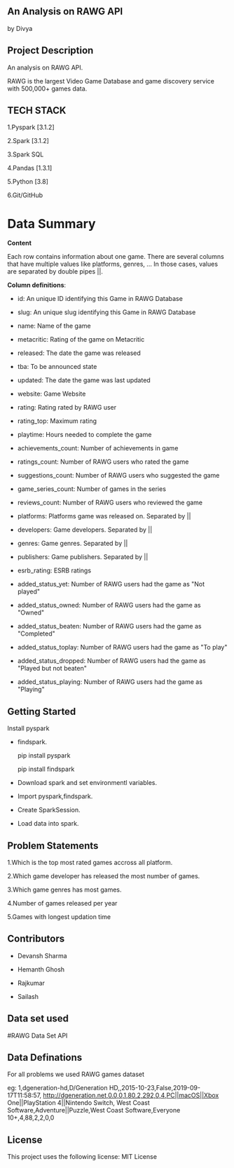 ## An Analysis on RAWG API

by Divya

## Project Description

An analysis on RAWG API.

RAWG is the largest Video Game Database and game discovery service with 500,000+ games data.

## TECH STACK

1.Pyspark [3.1.2]

2.Spark [3.1.2]

3.Spark SQL

4.Pandas [1.3.1]

5.Python [3.8]

6.Git/GitHub 


# Data Summary

**Content**

Each row contains information about one game. There are several columns that have multiple values like platforms, genres, … In those cases, values are separated by double pipes ||.

**Column definitions**:

* id: An unique ID identifying this Game in RAWG Database

* slug: An unique slug identifying this Game in RAWG Database

* name: Name of the game

* metacritic: Rating of the game on Metacritic

* released: The date the game was released

* tba: To be announced state

* updated: The date the game was last updated

* website: Game Website

* rating: Rating rated by RAWG user

* rating_top: Maximum rating

* playtime: Hours needed to complete the game

* achievements_count: Number of achievements in game

* ratings_count: Number of RAWG users who rated the game

* suggestions_count: Number of RAWG users who suggested the game

* game_series_count: Number of games in the series

* reviews_count: Number of RAWG users who reviewed the game

* platforms: Platforms game was released on. Separated by ||

* developers: Game developers. Separated by ||

* genres: Game genres. Separated by ||

* publishers: Game publishers. Separated by ||

* esrb_rating: ESRB ratings

* added_status_yet: Number of RAWG users had the game as "Not played"

* added_status_owned: Number of RAWG users had the game as "Owned"

* added_status_beaten: Number of RAWG users had the game as "Completed"

* added_status_toplay: Number of RAWG users had the game as "To play"

* added_status_dropped: Number of RAWG users had the game as "Played but not beaten"

* added_status_playing: Number of RAWG users had the game as "Playing"


## Getting Started

Install pyspark 

* findspark.

   pip install pyspark

   pip install findspark

* Download spark and set environmentl variables.

* Import pyspark,findspark.

* Create SparkSession.

* Load data into spark.


## Problem Statements

1.Which is the top most rated games accross all platform.

2.Which game developer has released the most number of games.

3.Which game genres has most games.

4.Number of games released per year

5.Games with longest updation time


## Contributors

* Devansh Sharma

* Hemanth Ghosh

* Rajkumar

* Sailash 


## Data set used

#RAWG Data Set API


## Data Definations

 For all problems we used RAWG games dataset

eg: 1,dgeneration-hd,D/Generation HD,,2015-10-23,False,2019-09-17T11:58:57,
http://dgeneration.net,0.0,0,1,80,2,292,0,4,PC||macOS||Xbox One||PlayStation 4||Nintendo Switch,
West Coast Software,Adventure||Puzzle,West Coast Software,Everyone 10+,4,88,2,2,0,0

## License

This project uses the following license: MIT License



